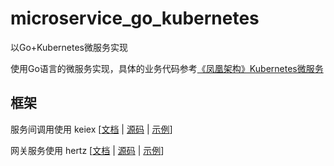 # microservice_go_kubernetes

以Go+Kubernetes微服务实现

使用Go语言的微服务实现，具体的业务代码参考[《凤凰架构》Kubernetes微服务](https://github.com/fenixsoft/microservice_arch_kubernetes)

## 框架

服务间调用使用 keiex [[文档](https://www.cloudwego.io/docs/kitex) | [源码](https://github.com/cloudwego/kitex) | [示例](https://github.com/cloudwego/kitex-examples)]

网关服务使用 hertz [[文档](https://www.cloudwego.io/docs/hertz) | [源码](https://github.com/cloudwego/hertz) | [示例](https://github.com/cloudwego/hertz-examples)]
